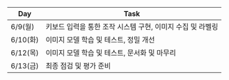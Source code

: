 | Day | Task |
| - | - |
| 6/9(월) | 키보드 입력을 통한 조작 시스템 구현, 이미지 수집 및 라벨링 |
| 6/10(화) | 이미지 모델 학습 및 테스트, 정밀 개선 |
| 6/12(목) | 이미지 모델 학습 및 테스트, 문서화 및 마무리 |
| 6/13(금) | 최종 점검 및 평가 준비 |
